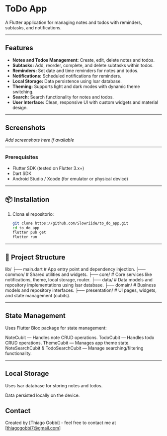 # ToDo App

A Flutter application for managing notes and todos with reminders, subtasks, and notifications.

---

## Features

- **Notes and Todos Management:** Create, edit, delete notes and todos.
- **Subtasks:** Add, reorder, complete, and delete subtasks within todos.
- **Reminders:** Set date and time reminders for notes and todos.
- **Notifications:** Scheduled notifications for reminders.
- **Local Storage:** Data persistence using Isar database.
- **Theming:** Supports light and dark modes with dynamic theme switching.
- **Search:** Search functionality for notes and todos.
- **User Interface:** Clean, responsive UI with custom widgets and material design.

---

## Screenshots

_Add screenshots here if available_

---


### Prerequisites

- Flutter SDK (tested on Flutter 3.x+)
- Dart SDK
- Android Studio / Xcode (for emulator or physical device)

---

## 📦 Installation

1. Clona el repositorio:

   ```bash
   git clone https://github.com/Slowriide/to_do_app.git
   cd to_do_app
   flutter pub get
   flutter run

---

## 📁 Project Structure

lib/
├── main.dart              # App entry point and dependency injection.
├── common/                # Shared utilities and widgets.
├── core/                  # Core services like notifications, theme, local storage, router.
├── data/                  # Data models and repository implementations using Isar database.
├── domain/                # Business models and repository interfaces.
├── presentation/          # UI pages, widgets, and state management (cubits).

---

## State Management

Uses Flutter Bloc package for state management:

NoteCubit — Handles note CRUD operations.
TodoCubit — Handles todo CRUD operations.
ThemeCubit — Manages app theme state.
NoteSearchCubit & TodoSearchCubit — Manage searching/filtering functionality.

---

## Local Storage

Uses Isar database for storing notes and todos.

Data persisted locally on the device.

## Contact
Created by [Thiago Gobbi] - feel free to contact me at [thiagogobbi7@gmail.com]